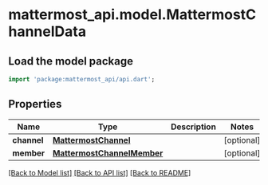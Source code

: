 # mattermost_api.model.MattermostChannelData

## Load the model package
```dart
import 'package:mattermost_api/api.dart';
```

## Properties
Name | Type | Description | Notes
------------ | ------------- | ------------- | -------------
**channel** | [**MattermostChannel**](MattermostChannel.md) |  | [optional] 
**member** | [**MattermostChannelMember**](MattermostChannelMember.md) |  | [optional] 

[[Back to Model list]](../README.md#documentation-for-models) [[Back to API list]](../README.md#documentation-for-api-endpoints) [[Back to README]](../README.md)


